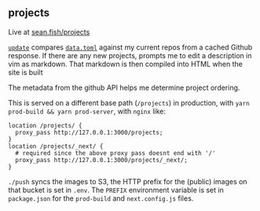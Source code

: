 ## projects

Live at [sean.fish/projects](https://sean.fish/projects)

[`update`](./update) compares [`data.toml`](./data.toml) against my current repos from a cached Github response. If there are any new projects, prompts me to edit a description in vim as markdown. That markdown is then compiled into HTML when the site is built

The metadata from the github API helps me determine project ordering.

This is served on a different base path (`/projects`) in production, with `yarn prod-build && yarn prod-server`, with `nginx` like:

```nginx
location /projects/ {
  proxy_pass http://127.0.0.1:3000/projects;
}
location /projects/_next/ {
  # required since the above proxy pass doesnt end with '/'
  proxy_pass http://127.0.0.1:3000/projects/_next/;
}
```

`./push` syncs the images to S3, the HTTP prefix for the (public) images on that bucket is set in `.env`. The `PREFIX` environment variable is set in `package.json` for the `prod-build` and `next.config.js` files.
